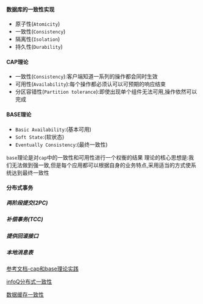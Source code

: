 #### 数据库的一致性实现
* 原子性(`Atomicity`)
* 一致性(`Consistency`)
* 隔离性(`Isolation`)
* 持久性(`Durability`)


#### CAP理论

* 一致性(`Consistency`):客户端知道一系列的操作都会同时生效
* 可用性(`Availability`):每个操作都必须认可以可预期的响应结束
* 分区容错性(`Partition tolerance`):即使出现单个组件无法可用,操作依然可以完成



#### BASE理论
* `Basic Availability`:(基本可用)
* `Soft State`:(软状态)
* `Eventually Consistency`:(最终一致性)


`base`理论是对`cap`中的一致性和可用性进行一个权衡的结果
理论的核心思想是:我们无法做到强一致,但是每个应用都可以根据自身的业务特点,采用适当的方式使系统达到最终一致性



#### 分布式事务

##### 两阶段提交(2PC)




##### 补偿事务(TCC)



##### 提供回滚接口



##### 本地消息表










[参考文档-cap和base理论实践](https://www.cnblogs.com/savorboard/p/distributed-system-transaction-consistency.html)

[infoQ分布式一致性](https://www.infoq.cn/article/solution-of-distributed-system-transaction-consistency)

[数据缓存一致性](https://weibo.com/ttarticle/p/show?hmsr=toutiao.io&id=2309404022116222639373  )